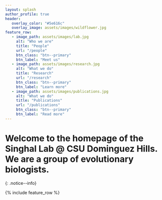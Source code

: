 ```yaml
---
layout: splash
author_profile: true
header:
   overlay_color: "#5e616c"
   overlay_image: assets/images/wildflower.jpg
feature_row:
   - image_path: assets/images/lab.jpg
     alt: "Who we are"
     title: "People"
     url: "/people"
     btn_class: "btn--primary"
     btn_label: "Meet us"
   - image_path: assets/images/research.jpg
     alt: "What we do"
     title: "Research"
     url: "/research"
     btn_class: "btn--primary"
     btn_label: "Learn more"
   - image_path: assets/images/publications.jpg
     alt: "What we do"
     title: "Publications"
     url: "/publications"
     btn_class: "btn--primary"
     btn_label: "Read more"
---
```


# Welcome to the homepage of the Singhal Lab @ CSU Dominguez Hills. We are a group of evolutionary biologists.
{: .notice--info}

{% include feature_row %}
